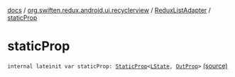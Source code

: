 [docs](../../index.md) / [org.swiften.redux.android.ui.recyclerview](../index.md) / [ReduxListAdapter](index.md) / [staticProp](./static-prop.md)

# staticProp

`internal lateinit var staticProp: `[`StaticProp`](../../org.swiften.redux.ui/-static-prop/index.md)`<`[`LState`](index.md#LState)`, `[`OutProp`](index.md#OutProp)`>` [(source)](https://github.com/protoman92/KotlinRedux/tree/master/android/android-recyclerview/src/main/java/org/swiften/redux/android/ui/recyclerview/DiffedAdapter.kt#L58)